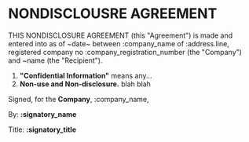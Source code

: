 # NONDISCLOUSRE AGREEMENT
THIS NONDISCLOSURE AGREEMENT (this "Agreement") is made and entered into as of ~date~ between :company_name of :address.line, registered company no :company_registration_number (the "Company") and ~name (the "Recipient").

1. __"Confidential Information"__ means any...
2. __Non-use and Non-disclosure.__ blah blah

Signed, for the __Company__, :company_name, 

By: __:signatory_name__

Title: __:signatory_title__
